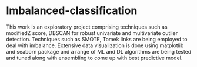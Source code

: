 # Imbalanced-classification
This work is an exploratory project comprising techniques such as modifiedZ score, DBSCAN for robust univariate and multivariate outlier detection. Techniques such as SMOTE, Tomek links are being employed to deal with imbalance. Extensive data visualization is done using matplotlib and seaborn package and  a range of ML and DL algorithms are being tested and tuned along with ensembling to come up with best predictive model.
